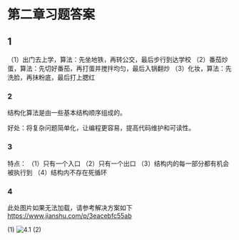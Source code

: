 
# 第二章习题答案

## 1

（1）出门去上学，算法：先坐地铁，再转公交，最后步行到达学校
（2）番茄炒蛋，算法：先切好番茄，再打蛋并搅拌均匀，最后入锅翻炒
（3）化妆，算法：先洗脸，再抹粉底，最后打上腮红

### 2

结构化算法是由一些基本结构顺序组成的。  

好处：将复杂问题简单化，让编程更容易，提高代码维护和可读性。

### 3

特点：
（1）只有一个入口
（2）只有一个出口
（3）结构内的每一部分都有机会被执行到
（4）结构内不存在死循环

### 4

此处图片如果无法加载，请参考解决方案如下
<https://www.jianshu.com/p/3eacebfc55ab>

(1)
![4.1](https://github.com/WangSong2017/Answer-for-C-Program-Designing-Fifth-Edition-/blob/master/image/4.1.png)
(2)
